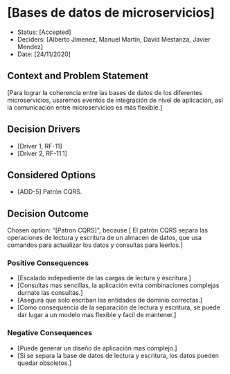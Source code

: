 # [Bases de datos de microservicios]

* Status: [Accepted]
* Deciders: [Alberto Jimenez, Manuel Martín, David Mestanza, Javier Mendez]
* Date: [24/11/2020]

## Context and Problem Statement

[Para lograr la coherencia entre las bases de datos de los diferentes microservicios, usaremos eventos de integración de nivel de aplicación, así la comunicación entre microservicios es más flexible.]

## Decision Drivers

* [Driver 1, RF-11]
* [Driver 2, RF-11.1]

## Considered Options

* [ADD-5] Patrón CQRS.

## Decision Outcome

Chosen option: "[Patron CQRS]", because [ El patrón CQRS separa las operaciones de lectura y escritura de un almacen de datos, que usa comandos para actualizar los datos y consultas para leerlos.]

### Positive Consequences 

* [Escalado indepediente de las cargas de lectura y escritura.]
* [Consultas mas sencillas, la aplicación evita combinaciones complejas durnate las consultas.]
* [Asegura que solo escriban las entidades de dominio correctas.]
* [Como consequencia de la separación de lectura y escritura, se puede dar lugar a un modelo mas flexible y facil de mantener.]

### Negative Consequences 

* [Puede generar un diseño de aplicación mas complejo.]
* [Si se separa la base de datos de lectura y escritura, los datos pueden quedar obsoletos.]

<!-- markdownlint-disable-file MD013 -->
